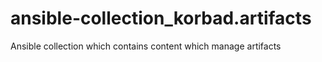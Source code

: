 # ansible-collection_korbad.artifacts
Ansible collection which contains content which manage artifacts
